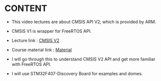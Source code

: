 # CONTENT
- This video lectures are about CMSIS API V2, which is provided by ARM. 
- CMSIS V1 is wrapper for FreeRTOS API. 
- Lecture link : [CMSIS V2](https://www.st.com/content/st_com/en/support/learning/stm32-education/stm32-moocs/freertos-common-microcontroller-software-interface-standard-osv2.html)

- Course material link : [Material](https://drive.google.com/drive/folders/1yALzIl_zjftUID3aAWHSE3cJWfmixsSO?usp=sharing) 

- I will go through this to understand CMSIS V2 API and get more familiar with FreeRTOS API.

- I will use STM32F407-Discovery Board for examples and domes.